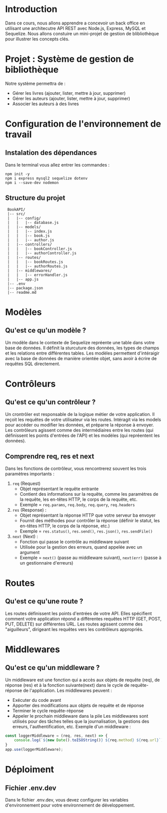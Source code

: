 # Introduction 

Dans ce cours, nous allons apprendre a concevoir un back office en utilisant une architecutre API REST avec Node.js, Express, MySQL et Sequelize. Nous allons constuire un mini-projet de gestion de blibliothèque pour illustrer les concepts clés.



# Projet : Système de gestion de bibliothèque
Notre système permettra de : 
* Gérer les livres (ajouter, lister, mettre à jour, supprimer)
* Gérer les auteurs (ajouter, lister, mettre à jour, supprimer)
* Associer les auteurs à des livres

# Configuration de l'environnement de travail 
## Instalation des dépendances 
Dans le terminal vous allez entrer les commandes : 
```
npm init -y
npm i express mysql2 sequelize dotenv
npm i --save-dev nodemon
```

## Structure du projet 
```
 BookAPI/
 |-- src/
 |   |-- config/
 |   |   |-- database.js
 |   |-- models/
 |   |   |-- index.js
 |   |   |-- book.js
 |   |   |-- author.js
 |   |-- controllers/
 |   |   |-- bookController.js
 |   |   |-- authorController.js
 |   |-- routes/
 |   |   |-- bookRoutes.js
 |   |   |-- authorRoutes.js
 |   |-- middlewares/
 |   |   |-- errorHandler.js
 |   |-- app.js
 |-- .env
 |-- package.json
 |-- readme.md
```

# Modèles
## Qu'est ce qu'un modèle ?
Un modèle dans le contexte de Sequelize repréente une table dans votre base de données.
Il définit la sturcuture des données, les types de champs et les relations entre différentes tables.
Les modèles permettent d'intéraigir avec la base de données de manière orientée objet, sans avoir à écrire de requêtes SQL directement.

# Contrôleurs
## Qu'est ce qu'un contrôleur ?
Un crontrôler est responsable de la logique métier de votre application.
Il reçoit les requêtes de votre utilisateur via les routes.
Intéragit via les models pour accéder ou modifier les données, et préparre la réponse à envoyer.
Les contrôleurs agissent comme des intermédiaires entre les routes (qui définissent les points d'entrées de l'API) et les modèles (qui repréentent les données).

## Comprendre req, res et next 
Dans les fonctions de contrôleur, vous rencontrerez souvent les trois paramètres importants : 
1. `req` (Request)
    * Objet représentant le requête entrante 
    * Contient des informations sur la requête, comme les paramètres de la requête, les en-têtes HTTP, le corps de la requête, etc.
    * Exemple = `req.params`, `req.body`, `req.query`, `req.headers`
2. `res` (Response) :
    * Objet représentant la réponse HTTP que votre serveur ba envoyer 
    * Fournit des méthodes pour contrôler la réponse (définir le statut, les en-têtes HTTP, le corps de la réponse, etc.)
    * Exemple = `res.status()`, `res.send()`, `res.json()`, `res.sendFile()`
3. `next` (Next) :
    * Fonction qui passe le contrôle au middleware suivant
    * Utilisée pour la gestion des erreurs, quand appelée avec un argument 
    * Exemple = `next()` (passe au middleware suivant), `next(err)` (passe à un gestionnaire d'erreurs)


# Routes
## Qu'est ce qu'une route ?
Les routes définissent les points d'entrées de votre API.
Elles spécifient comment votre application répond a différentes requêtes HTTP (GET, POST, PUT, DELETE) sur différentes URL.
Les routes agissent comme des "aiguilleurs", dirigeant les requêtes vers les contrôleurs appropriés.

# Middlewares
## Qu'est ce qu'un middleware ?
Un middleware est une fonction qui a accès aux objets de requête (req), de réponse (res) et à la fonction suivante(next) dans le cycle de requête-réponse de l'application.
Les middlewares peuvent : 
* Exécuter du code avant
* Apporter des modifications aux objets de requête et de réponse
* Terminer le cycle requête-réponse
* Appeler le prochain middleware dans la pile 
Les middlewares sont utilisés pour des tâches telles que la journalisation, la gestions des erreurs, l'authentification, etc.
Exemple d'un middleware :


```js
const loggerMiddleware = (req, res, next) => {
    console.log(`${new Date().toISOString()} ${req.method} ${req.url}`);
}
app.use(loggerMiddleware);
```


# Déploiment 
## Fichier .env.dev
Dans le fichier .env.dev, vous devez configurer les variables d'environnement pour votre environnement de développement.
